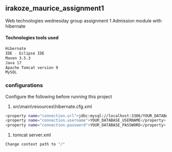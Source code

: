 ## irakoze_maurice_assignment1

Web technologies wednesday group assignment 1
Admission module with hibernate

#### Technologies tools used

```bash
Hibernate
IDE - Eclipse IDE
Maven 3.5.3
Java 17
Apache Tomcat version 9
MySQL
```

### configurations

Configure the following before running this project

1. src\main\resources\hibernate.cfg.xml

```bash
<property name="connection.url">jdbc:mysql://localhost:3306/YOUR_DATABASE_NAME?useSSL=false</property>
<property name="connection.username">YOUR_DATABASE_USERNAME</property>
<property name="connection.password">YOUR_DATABASE_PASSWORD</property>
```

1. tomcat server.xml

```bash
Change context path to "/"
```
